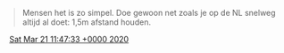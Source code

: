 > Mensen het is zo simpel\. Doe gewoon net zoals je op de NL snelweg altijd al doet: 1,5m afstand houden\.

<img src="../../media/tweet.ico" width="12" /> [Sat Mar 21 11:47:33 +0000 2020](https://twitter.com/DromerDenker/status/1241330602797936641)